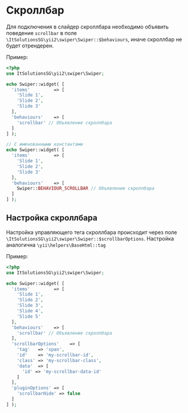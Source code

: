 # Скроллбар

Для подключения в слайдер скроллбара необходимо объявить поведение `scrollbar` в поле `\ItSolutionsSG\yii2\swiper\Swiper::$behaviours`, иначе скроллбар не будет отрендерен.

Пример:

```PHP
<?php
use ItSolutionsSG\yii2\swiper\Swiper;

echo Swiper::widget( [
  'items'         => [
    'Slide 1',
    'Slide 2',
    'Slide 3'
  ],
  'behaviours'    => [
    'scrollbar' // Объявление скроллбара
  ]
] );

// С именованными константами
echo Swiper::widget( [
  'items'         => [
    'Slide 1',
    'Slide 2',
    'Slide 3'
  ],
  'behaviours'    => [
    Swiper::BEHAVIOUR_SCROLLBAR // Объявление скроллбара
  ]
] );
```

## Настройка скроллбара

Настройка управляющего тега скроллбара происходит через поле `\ItSolutionsSG\yii2\swiper\Swiper::$scrollbarOptions`. 
Настройка аналогична `\yii\helpers\BaseHtml::tag`

Пример:

```PHP
<?php
use ItSolutionsSG\yii2\swiper\Swiper;

echo Swiper::widget( [
  'items'         => [
    'Slide 1',
    'Slide 2',
    'Slide 3',
    'Slide 4',
    'Slide 5'
  ],
  'behaviours'    => [
    'scrollbar' // Объявление скроллбара
  ],
  'scrollbarOptions'    => [
    'tag'   => 'span',
    'id'    => 'my-scrollbar-id',
    'class' => 'my-scrollbar-class',
    'data'  => [
      'id' => 'my-scrollbar-data-id'
    ]
  ],
  'pluginOptions' => [
    'scrollbarHide' => false
  ]
] );
```
